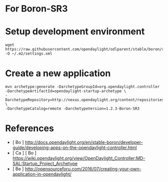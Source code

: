 # For Boron-SR3

# Setup development environment

```
wget https://raw.githubusercontent.com/opendaylight/odlparent/stable/boron/settings.xml -O ~/.m2/settings.xml
```

# Create a new application

```
mvn archetype:generate -DarchetypeGroupId=org.opendaylight.controller -DarchetypeArtifactId=opendaylight-startup-archetype \
-DarchetypeRepository=http://nexus.opendaylight.org/content/repositories/opendaylight.release/ \
-DarchetypeCatalog=remote -DarchetypeVersion=1.2.3-Boron-SR3
```

# References

* [ Bo ] http://docs.opendaylight.org/en/stable-boron/developer-guide/developing-apps-on-the-opendaylight-controller.html 
* [ Ca ] [ Bo ] https://wiki.opendaylight.org/view/OpenDaylight_Controller:MD-SAL:Startup_Project_Archetype
* [ Be ] http://opensourceforu.com/2016/07/creating-your-own-application-in-opendaylight/
